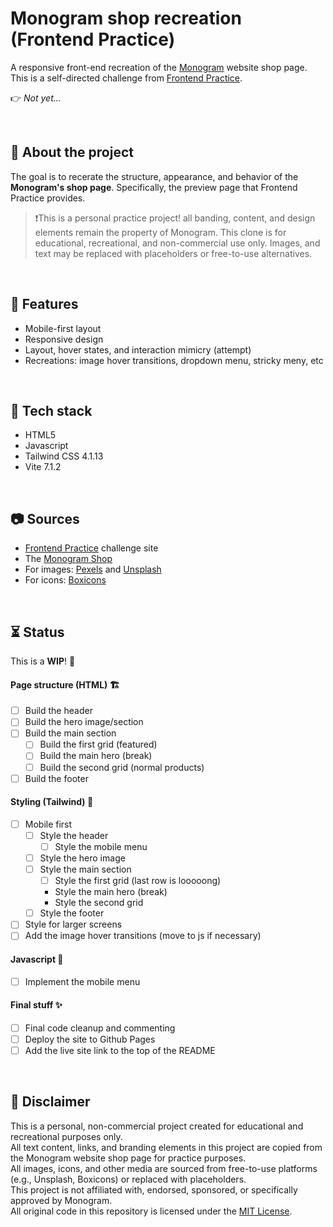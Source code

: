 # Monogram shop recreation (Frontend Practice)

A responsive front-end recreation of the [Monogram](https://monogramcc.com/shop/) website shop page. This is a self-directed challenge from [Frontend Practice](https://www.frontendpractice.com/projects/monogram).

👉 *Not yet...*

<br>

## 📌 About the project

The goal is to recerate the structure, appearance, and behavior of the **Monogram's shop page**. Specifically, the preview page that Frontend Practice provides.

> ❗This is a personal practice project! all banding, content, and design elements remain the property of Monogram. This clone is for educational, recreational, and non-commercial use only.
> Images, and text may be replaced with placeholders or free-to-use alternatives.

<br>

## 🍮 Features

- Mobile-first layout
- Responsive design
- Layout, hover states, and interaction mimicry (attempt)
- Recreations: image hover transitions, dropdown menu, stricky meny, etc

<br>

## 🔧 Tech stack

- HTML5
- Javascript
- Tailwind CSS 4.1.13
- Vite 7.1.2

<br>

## 📷 Sources

- [Frontend Practice](https://www.frontendpractice.com/projects/monogram) challenge site
- The [Monogram Shop](https://monogramcc.com/shop/)
- For images: [Pexels](https://www.pexels.com/) and [Unsplash](https://unsplash.com/)
- For icons: [Boxicons](https://boxicons.com/)

<br>

## ⏳ Status

This is a **WIP**! 🤫

#### Page structure (HTML) 🏗️
- [ ] Build the header
- [ ] Build the hero image/section
- [ ] Build the main section
    - [ ] Build the first grid (featured)
    - [ ] Build the main hero (break)
    - [ ] Build the second grid (normal products)
- [ ] Build the footer

#### Styling (Tailwind) 🎨
- [ ] Mobile first
    - [ ] Style the header
        - [ ] Style the mobile menu
    - [ ] Style the hero image
    - [ ] Style the main section
        - [ ] Style the first grid (last row is looooong)
        - Style the main hero (break)
        - Style the second grid
    - [ ] Style the footer
- [ ] Style for larger screens
- [ ] Add the image hover transitions (move to js if necessary)

#### Javascript 🌚
- [ ] Implement the mobile menu

#### Final stuff ✨
- [ ] Final code cleanup and commenting
- [ ] Deploy the site to Github Pages
- [ ] Add the live site link to the top of the README

<br>

## 📝 Disclaimer

This is a personal, non-commercial project created for educational and recreational purposes only.  
All text content, links, and branding elements in this project are copied from the Monogram website shop page for practice purposes.  
All images, icons, and other media are sourced from free-to-use platforms (e.g., Unsplash, Boxicons) or replaced with placeholders.  
This project is not affiliated with, endorsed, sponsored, or specifically approved by Monogram.  
All original code in this repository is licensed under the [MIT License](LICENSE).
